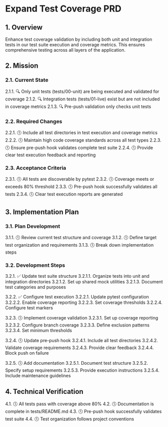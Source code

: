 # Expand Test Coverage PRD

## 1. Overview
Enhance test coverage validation by including both unit and integration tests in our test suite execution and coverage metrics. This ensures comprehensive testing across all layers of the application.

## 2. Mission

### 2.1. Current State
2.1.1. 🔍 Only unit tests (tests/00-unit) are being executed and validated for coverage
2.1.2. 🔍 Integration tests (tests/01-live) exist but are not included in coverage metrics
2.1.3. 🔍 Pre-push validation only checks unit tests

### 2.2. Required Changes
2.2.1. 🕔 Include all test directories in test execution and coverage metrics
2.2.2. 🕔 Maintain high code coverage standards across all test types
2.2.3. 🕔 Ensure pre-push hook validates complete test suite
2.2.4. 🕔 Provide clear test execution feedback and reporting

### 2.3. Acceptance Criteria
2.3.1. 🕔 All tests are discoverable by pytest
2.3.2. 🕔 Coverage meets or exceeds 80% threshold
2.3.3. 🕔 Pre-push hook successfully validates all tests
2.3.4. 🕔 Clear test execution reports are generated

## 3. Implementation Plan

### 3.1. Plan Development
3.1.1. 🕔 Review current test structure and coverage
3.1.2. 🕔 Define target test organization and requirements
3.1.3. 🕔 Break down implementation steps

### 3.2. Development Steps
3.2.1. ✅ Update test suite structure
   3.2.1.1. Organize tests into unit and integration directories
   3.2.1.2. Set up shared mock utilities
   3.2.1.3. Document test categories and purposes

3.2.2. ✅ Configure test execution
   3.2.2.1. Update pytest configuration
   3.2.2.2. Enable coverage reporting
   3.2.2.3. Set coverage thresholds
   3.2.2.4. Configure test markers

3.2.3. 🕔 Implement coverage validation
   3.2.3.1. Set up coverage reporting
   3.2.3.2. Configure branch coverage
   3.2.3.3. Define exclusion patterns
   3.2.3.4. Set minimum thresholds

3.2.4. 🕔 Update pre-push hook
   3.2.4.1. Include all test directories
   3.2.4.2. Validate coverage requirements
   3.2.4.3. Provide clear feedback
   3.2.4.4. Block push on failure

3.2.5. 🕔 Add documentation
   3.2.5.1. Document test structure
   3.2.5.2. Specify setup requirements
   3.2.5.3. Provide execution instructions
   3.2.5.4. Include maintenance guidelines

## 4. Technical Verification
4.1. 🕔 All tests pass with coverage above 80%
4.2. 🕔 Documentation is complete in tests/README.md
4.3. 🕔 Pre-push hook successfully validates test suite
4.4. 🕔 Test organization follows project conventions